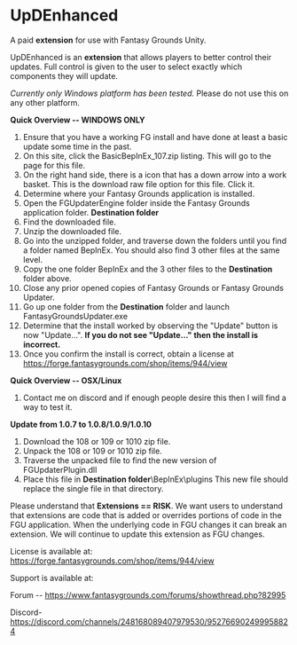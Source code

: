 # UpDEnhanced
A paid **extension** for use with Fantasy Grounds Unity.  

UpDEnhanced is an **extension** that allows players to better control their updates.  Full control is given to the user to select exactly which components they will update.

_Currently only Windows platform has been tested._  Please do not use this on any other platform.

**Quick Overview -- WINDOWS ONLY**
1.  Ensure that you have a working FG install and have done at least a basic update some time in the past.
2.  On this site, click the BasicBepInEx_107.zip listing.  This will go to the page for this file.
3.  On the right hand side, there is a icon that has a down arrow into a work basket.  This is the download raw file option for this file.  Click it.
4.  Determine where your Fantasy Grounds application is installed.
5.  Open the FGUpdaterEngine folder inside the Fantasy Grounds application folder. **Destination folder**
6.  Find the downloaded file.
7.  Unzip the downloaded file.
8.  Go into the unzipped folder, and traverse down the folders until you find a folder named BepInEx.  You should also find 3 other files at the same level.
9.  Copy the one folder BepInEx and the 3 other files to the **Destination** folder above.
10.  Close any prior opened copies of Fantasy Grounds or Fantasy Grounds Updater.
11.  Go up one folder from the **Destination** folder and launch FantasyGroundsUpdater.exe
12.  Determine that the install worked by observing the "Update" button is now "Update...".  **If you do not see "Update..." then the install is incorrect.**
13.  Once you confirm the install is correct, obtain a license at https://forge.fantasygrounds.com/shop/items/944/view

**Quick Overview -- OSX/Linux**
1.  Contact me on discord and if enough people desire this then I will find a way to test it.

**Update from 1.0.7 to 1.0.8/1.0.9/1.0.10**
1.  Download the 108 or 109 or 1010 zip file.
2.  Unpack the 108 or 109 or 1010 zip file.
3.  Traverse the unpacked file to find the new version of FGUpdaterPlugin.dll
4.  Place this file in **Destination folder**\BepInEx\plugins    This new file should replace the single file in that directory.


Please understand that **Extensions == RISK**.  We want users to understand that extensions are code that is added or overrides portions of code in the FGU application.  When the underlying code in FGU changes it can break an extension.  We will continue to update this extension as FGU changes.  

License is available at: https://forge.fantasygrounds.com/shop/items/944/view

Support is available at:

Forum -- https://www.fantasygrounds.com/forums/showthread.php?82995

Discord- https://discord.com/channels/248168089407979530/952766902499958824
